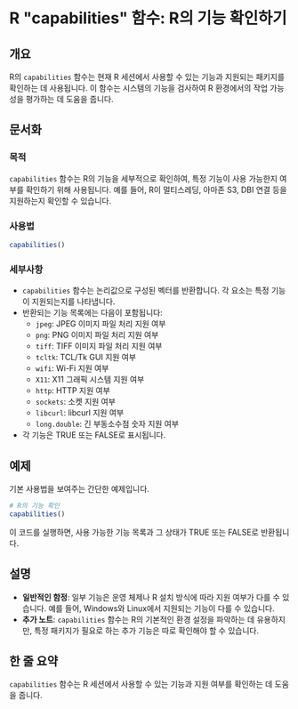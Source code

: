 <!--
Meta Description: # R "capabilities" 함수: R의 기능 확인하기 ## 개요 R의 `capabilities` 함수는 현재 R 세션에서 사용할 수 있는 기능과 지원되는 패키지를 확인하는 데 사용됩니다. 이 함수는 시스템의 기능을 검사하여 R 환경에서의 작업 가능성을 평가하는 ...
Meta Keywords: capabilities, 함수는, 있습니다, 기능이, 이미지
-->

# R "capabilities" 함수: R의 기능 확인하기

## 개요
R의 `capabilities` 함수는 현재 R 세션에서 사용할 수 있는 기능과 지원되는 패키지를 확인하는 데 사용됩니다. 이 함수는 시스템의 기능을 검사하여 R 환경에서의 작업 가능성을 평가하는 데 도움을 줍니다.

## 문서화
### 목적
`capabilities` 함수는 R의 기능을 세부적으로 확인하여, 특정 기능이 사용 가능한지 여부를 확인하기 위해 사용됩니다. 예를 들어, R이 멀티스레딩, 아마존 S3, DBI 연결 등을 지원하는지 확인할 수 있습니다.

### 사용법
```R
capabilities()
```

### 세부사항
- `capabilities` 함수는 논리값으로 구성된 벡터를 반환합니다. 각 요소는 특정 기능이 지원되는지를 나타냅니다.
- 반환되는 기능 목록에는 다음이 포함됩니다:
  - `jpeg`: JPEG 이미지 파일 처리 지원 여부
  - `png`: PNG 이미지 파일 처리 지원 여부
  - `tiff`: TIFF 이미지 파일 처리 지원 여부
  - `tcltk`: TCL/Tk GUI 지원 여부
  - `wifi`: Wi-Fi 지원 여부
  - `X11`: X11 그래픽 시스템 지원 여부
  - `http`: HTTP 지원 여부
  - `sockets`: 소켓 지원 여부
  - `libcurl`: libcurl 지원 여부
  - `long.double`: 긴 부동소수점 숫자 지원 여부
- 각 기능은 TRUE 또는 FALSE로 표시됩니다.

## 예제
기본 사용법을 보여주는 간단한 예제입니다.

```R
# R의 기능 확인
capabilities()
```

이 코드를 실행하면, 사용 가능한 기능 목록과 그 상태가 TRUE 또는 FALSE로 반환됩니다.

## 설명
- **일반적인 함정**: 일부 기능은 운영 체제나 R 설치 방식에 따라 지원 여부가 다를 수 있습니다. 예를 들어, Windows와 Linux에서 지원되는 기능이 다를 수 있습니다.
- **추가 노트**: `capabilities` 함수는 R의 기본적인 환경 설정을 파악하는 데 유용하지만, 특정 패키지가 필요로 하는 추가 기능은 따로 확인해야 할 수 있습니다.

## 한 줄 요약
`capabilities` 함수는 R 세션에서 사용할 수 있는 기능과 지원 여부를 확인하는 데 도움을 줍니다.
